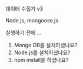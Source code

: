 데이터 수집기 v3

Node.js, mongoose.js

실행하기 전에 ... 

1. Mongo DB를 설치하셨나요?
2. Node.js를 설치하셨나요?
3. npm install을 하셨나요?